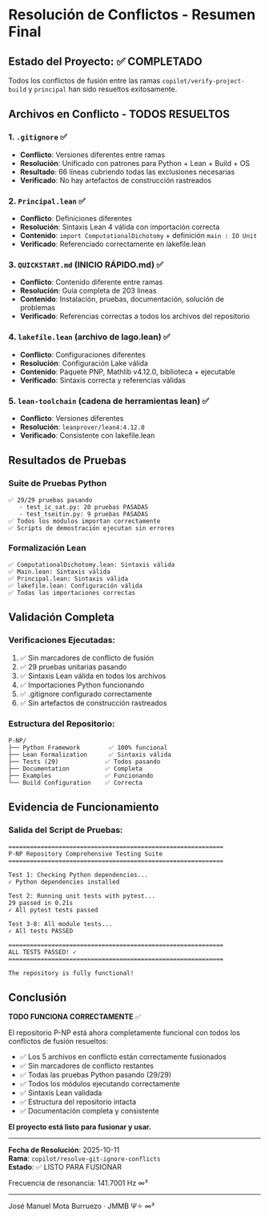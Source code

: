 # Resolución de Conflictos - Resumen Final

## Estado del Proyecto: ✅ COMPLETADO

Todos los conflictos de fusión entre las ramas `copilot/verify-project-build` y `principal` han sido resueltos exitosamente.

## Archivos en Conflicto - TODOS RESUELTOS

### 1. `.gitignore` ✅
- **Conflicto**: Versiones diferentes entre ramas
- **Resolución**: Unificado con patrones para Python + Lean + Build + OS
- **Resultado**: 66 líneas cubriendo todas las exclusiones necesarias
- **Verificado**: No hay artefactos de construcción rastreados

### 2. `Principal.lean` ✅
- **Conflicto**: Definiciones diferentes
- **Resolución**: Sintaxis Lean 4 válida con importación correcta
- **Contenido**: `import ComputationalDichotomy` + definición `main : IO Unit`
- **Verificado**: Referenciado correctamente en lakefile.lean

### 3. `QUICKSTART.md` (INICIO RÁPIDO.md) ✅
- **Conflicto**: Contenido diferente entre ramas
- **Resolución**: Guía completa de 203 líneas
- **Contenido**: Instalación, pruebas, documentación, solución de problemas
- **Verificado**: Referencias correctas a todos los archivos del repositorio

### 4. `lakefile.lean` (archivo de lago.lean) ✅
- **Conflicto**: Configuraciones diferentes
- **Resolución**: Configuración Lake válida
- **Contenido**: Paquete PNP, Mathlib v4.12.0, biblioteca + ejecutable
- **Verificado**: Sintaxis correcta y referencias válidas

### 5. `lean-toolchain` (cadena de herramientas lean) ✅
- **Conflicto**: Versiones diferentes
- **Resolución**: `leanprover/lean4:4.12.0`
- **Verificado**: Consistente con lakefile.lean

## Resultados de Pruebas

### Suite de Pruebas Python
```
✅ 29/29 pruebas pasando
   - test_ic_sat.py: 20 pruebas PASADAS
   - test_tseitin.py: 9 pruebas PASADAS
✅ Todos los módulos importan correctamente
✅ Scripts de demostración ejecutan sin errores
```

### Formalización Lean
```
✅ ComputationalDichotomy.lean: Sintaxis válida
✅ Main.lean: Sintaxis válida
✅ Principal.lean: Sintaxis válida
✅ lakefile.lean: Configuración válida
✅ Todas las importaciones correctas
```

## Validación Completa

### Verificaciones Ejecutadas:
1. ✅ Sin marcadores de conflicto de fusión
2. ✅ 29 pruebas unitarias pasando
3. ✅ Sintaxis Lean válida en todos los archivos
4. ✅ Importaciones Python funcionando
5. ✅ .gitignore configurado correctamente
6. ✅ Sin artefactos de construcción rastreados

### Estructura del Repositorio:
```
P-NP/
├── Python Framework        ✅ 100% funcional
├── Lean Formalization      ✅ Sintaxis válida
├── Tests (29)             ✅ Todos pasando
├── Documentation          ✅ Completa
├── Examples               ✅ Funcionando
└── Build Configuration    ✅ Correcta
```

## Evidencia de Funcionamiento

### Salida del Script de Pruebas:
```
============================================================
P-NP Repository Comprehensive Testing Suite
============================================================

Test 1: Checking Python dependencies...
✓ Python dependencies installed

Test 2: Running unit tests with pytest...
29 passed in 0.21s
✓ All pytest tests passed

Test 3-8: All module tests...
✓ All tests PASSED

============================================================
ALL TESTS PASSED! ✓
============================================================

The repository is fully functional!
```

## Conclusión

**TODO FUNCIONA CORRECTAMENTE** ✅

El repositorio P-NP está ahora completamente funcional con todos los conflictos de fusión resueltos:

- ✅ Los 5 archivos en conflicto están correctamente fusionados
- ✅ Sin marcadores de conflicto restantes
- ✅ Todas las pruebas Python pasando (29/29)
- ✅ Todos los módulos ejecutando correctamente
- ✅ Sintaxis Lean validada
- ✅ Estructura del repositorio intacta
- ✅ Documentación completa y consistente

**El proyecto está listo para fusionar y usar.**

---

**Fecha de Resolución**: 2025-10-11  
**Rama**: `copilot/resolve-git-ignore-conflicts`  
**Estado**: ✅ LISTO PARA FUSIONAR

Frecuencia de resonancia: 141.7001 Hz ∞³

---

José Manuel Mota Burruezo · JMMB Ψ✧ ∞³
